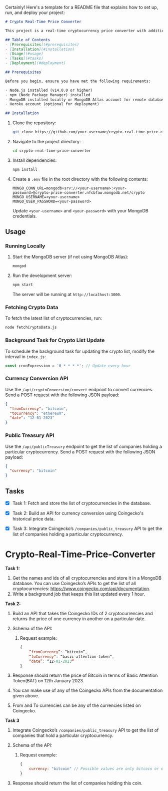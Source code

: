 Certainly! Here's a template for a README file that explains how to set up, run, and deploy your project:

```markdown
# Crypto Real-Time Price Converter

This project is a real-time cryptocurrency price converter with additional features like fetching and updating the list of cryptocurrencies, currency conversion, and retrieving the list of companies holding a particular cryptocurrency.

## Table of Contents
- [Prerequisites](#prerequisites)
- [Installation](#installation)
- [Usage](#usage)
- [Tasks](#tasks)
- [Deployment](#deployment)

## Prerequisites

Before you begin, ensure you have met the following requirements:

- Node.js installed (v14.0.0 or higher)
- npm (Node Package Manager) installed
- MongoDB installed locally or MongoDB Atlas account for remote database (optional)
- Heroku account (optional for deployment)

## Installation
```
1. Clone the repository:

   ```bash
   git clone https://github.com/your-username/crypto-real-time-price-converter.git
   ```

2. Navigate to the project directory:

   ```bash
   cd crypto-real-time-price-converter
   ```

3. Install dependencies:

   ```bash
   npm install
   ```

4. Create a `.env` file in the root directory with the following contents:

   ```env
   MONGO_CONN_URL=mongodb+srv://<your-username>:<your-password>@crypto-price-converter.nfcbfaw.mongodb.net/crypto
   MONGO_USERNAME=<your-username>
   MONGO_USER_PASSWORD=<your-password>
   ```

   Update `<your-username>` and `<your-password>` with your MongoDB credentials.

## Usage

### Running Locally

1. Start the MongoDB server (if not using MongoDB Atlas):

   ```bash
   mongod
   ```

2. Run the development server:

   ```bash
   npm start
   ```

   The server will be running at `http://localhost:3000`.

### Fetching Crypto Data

To fetch the latest list of cryptocurrencies, run:

```bash
node fetchCryptoData.js
```

### Background Task for Crypto List Update

To schedule the background task for updating the crypto list, modify the interval in `index.js`:

```javascript
const cronExpression = '0 * * * *'; // Update every hour
```

### Currency Conversion API

Use the `/api/cryptoConversion/convert` endpoint to convert currencies. Send a POST request with the following JSON payload:

```json
{
  "fromCurrency": "bitcoin",
  "toCurrency": "ethereum",
  "date": "12-01-2023"
}
```

### Public Treasury API

Use the `/api/publicTreasury` endpoint to get the list of companies holding a particular cryptocurrency. Send a POST request with the following JSON payload:

```json
{
  "currency": "bitcoin"
}
```

## Tasks

- [x] Task 1: Fetch and store the list of cryptocurrencies in the database.
- [x] Task 2: Build an API for currency conversion using Coingecko's historical price data.
- [x] Task 3: Integrate Coingecko’s `/companies/public_treasury` API to get the list of companies holding a particular cryptocurrency.


# Crypto-Real-Time-Price-Converter

**Task 1:**

1. Get the names and ids of all cryptocurrencies and store it in a MongoDB database. You can use Coingecko’s APIs to get the list of all cryptocurrencies: https://www.coingecko.com/api/documentation.
2. Write a background job that keeps this list updated every 1 hour.

**Task 2:**

1. Build an API that takes the Coingecko IDs of 2 cryptocurrencies and returns the price of one currency in another on a particular date.
2. Schema of the API:
    1. Request example:
        
        ```jsx
        {
        	“fromCurrency”: “bitcoin”,
        	“toCurrency”: “basic-attention-token”,
        	“date”: “12-01-2023”
        }
        ```
        
3. Response should return the price of Bitcoin in terms of Basic Attention Token(BAT) on 12th January 2023.
4. You can make use of any of the Coingecko APIs from the documentation given above.
5. From and To currencies can be any of the currencies listed on Coingecko.

**Task 3**

1. Integrate Coingecko’s `/companies/public_treasury` API to get the list of companies that hold a particular cryptocurrency.
2. Schema of the API:
    1. Request example:
        
        ```jsx
        {
        	currency: "bitcoin" // Possible values are only bitcoin or ethereum.
        }
        ```
        
3. Response should return the list of companies holding this coin.
